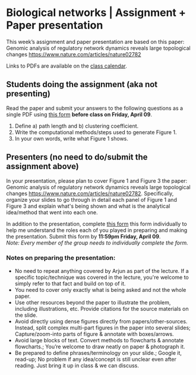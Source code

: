 # Biological networks | Assignment + Paper presentation

This week’s assignment and paper presentation are based on this paper:
Genomic analysis of regulatory network dynamics reveals large topological changes https://www.nature.com/articles/nature02782

Links to PDFs are available on the [class calendar](https://github.com/krishnanlab/teaching/blob/master/2021-spring_compbio/schedule-lectures-assignments.md#class-calendar).


## Students doing the assignment (aka not presenting)
Read the paper and submit your answers to the following questions as a single PDF using [this form](https://forms.gle/YdD8XnijFNfEtTsD6) **before class on Friday, April 09**.

1. Define a) path length and b) clustering coefficient.
2. Write the computational methods/steps used to generate Figure 1.
3. In your own words, write what Figure 1 shows.


## Presenters (no need to do/submit the assignment above)
In your presentation, please plan to cover Figure 1 and Figure 3 the paper: Genomic analysis of regulatory network dynamics reveals large topological changes https://www.nature.com/articles/nature02782. Specifically, organize your slides to go through in detail each panel of Figure 1 and Figure 3 and explain what's being shown and what is the analytical idea/method that went into each one.

In addition to the presentation, complete [this form](https://forms.gle/JGj5e25JN3RtT9A57) this form individually to help me understand the roles each of you played in preparing and making the presentation. Submit this form by **11:59pm Friday, April 09**.  
_Note: Every member of the group needs to individually complete the form._


### Notes on preparing the presentation:
* No need to repeat anything covered by Arjun as part of the lecture. If a specific topic/technique was covered in the lecture, you're welcome to simply refer to that fact and build on top of it.
* You need to cover only exactly what is being asked and not the whole paper.
* Use other resources beyond the paper to illustrate the problem, including illustrations, etc. Provide citations for the source materials on the slide.
* Avoid directly using dense figures directly from papers/other-sources. Instead, split complex multi-part figures in the paper into several slides; Capture/zoom-into parts of figure & annotate with boxes/arrows.
* Avoid large blocks of text. Convert methods to flowcharts & annotate flowcharts.; You’re welcome to draw neatly on paper & photograph it.
* Be prepared to define phrases/terminology on your slide.; Google it, read-up; No problem if any idea/concept is still unclear even after reading. Just bring it up in class & we can discuss.
